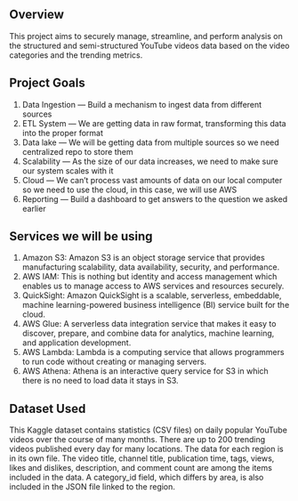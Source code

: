 

## Overview

This project aims to securely manage, streamline, and perform analysis on the structured and semi-structured YouTube videos data based on the video categories and the trending metrics.

## Project Goals
1. Data Ingestion — Build a mechanism to ingest data from different sources
2. ETL System — We are getting data in raw format, transforming this data into the proper format
3. Data lake — We will be getting data from multiple sources so we need centralized repo to store them
4. Scalability — As the size of our data increases, we need to make sure our system scales with it
5. Cloud — We can’t process vast amounts of data on our local computer so we need to use the cloud, in this case, we will use AWS
6. Reporting — Build a dashboard to get answers to the question we asked earlier

## Services we will be using
1. Amazon S3: Amazon S3 is an object storage service that provides manufacturing scalability, data availability, security, and performance.
2. AWS IAM: This is nothing but identity and access management which enables us to manage access to AWS services and resources securely.
3. QuickSight: Amazon QuickSight is a scalable, serverless, embeddable, machine learning-powered business intelligence (BI) service built for the cloud.
4. AWS Glue: A serverless data integration service that makes it easy to discover, prepare, and combine data for analytics, machine learning, and application development.
5. AWS Lambda: Lambda is a computing service that allows programmers to run code without creating or managing servers.
6. AWS Athena: Athena is an interactive query service for S3 in which there is no need to load data it stays in S3.

## Dataset Used
This Kaggle dataset contains statistics (CSV files) on daily popular YouTube videos over the course of many months. There are up to 200 trending videos published every day for many locations. The data for each region is in its own file. The video title, channel title, publication time, tags, views, likes and dislikes, description, and comment count are among the items included in the data. A category_id field, which differs by area, is also included in the JSON file linked to the region.
